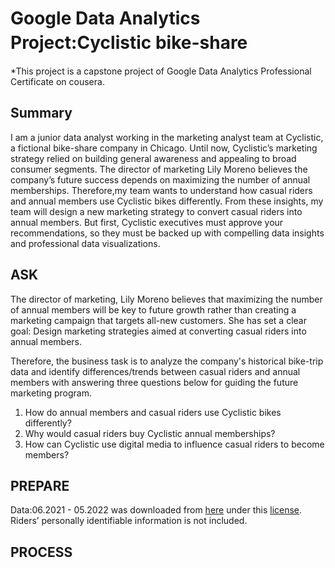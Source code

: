 # Google Data Analytics Project:Cyclistic bike-share　

*This project is a capstone project of Google Data Analytics Professional Certificate on cousera.

## Summary
I am a junior data analyst working in the marketing analyst team at Cyclistic, a fictional bike-share company in Chicago. 
Until now, Cyclistic’s marketing strategy relied on building general awareness and appealing to broad consumer segments. 
The director of marketing Lily Moreno believes the company’s future success depends on maximizing the number of annual memberships. 
Therefore,my team wants to understand how casual riders and annual members use Cyclistic bikes differently. From these insights,
my team will design a new marketing strategy to convert casual riders into annual members. But first, Cyclistic executives
must approve your recommendations, so they must be backed up with compelling data insights and professional data
visualizations.

## ASK
The director of marketing, Lily Moreno believes that maximizing the number of annual members will be key to future growth rather than creating a marketing campaign that targets all-new customers. She has set a clear goal: Design marketing strategies aimed at converting casual riders into annual members. 

Therefore, the business task is to analyze the company's historical bike-trip data and identify differences/trends between casual riders and annual members with answering three questions below for guiding the future marketing program. 
 
1. How do annual members and casual riders use Cyclistic bikes differently?
2. Why would casual riders buy Cyclistic annual memberships?
3. How can Cyclistic use digital media to influence casual riders to become members?

## PREPARE    
Data:06.2021 - 05.2022 was downloaded from [here](https://divvy-tripdata.s3.amazonaws.com/index.html) under this [license](https://ride.divvybikes.com/data-license-agreement). Riders’ personally identifiable information is not included.

## PROCESS
